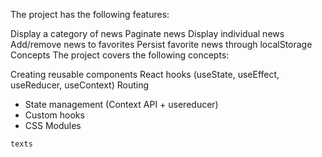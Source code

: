 The project has the following features:

Display a category of news
Paginate news
Display individual news
Add/remove news to favorites
Persist favorite news through localStorage
Concepts
The project covers the following concepts:

Creating reusable components
React hooks (useState, useEffect, useReducer, useContext)
Routing
- State management (Context API + usereducer)
- Custom hooks
- CSS Modules

`texts`


